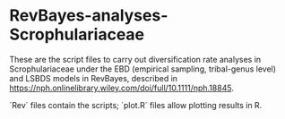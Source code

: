 # RevBayes-analyses-Scrophulariaceae
These are the script files to carry out diversification rate analyses in Scrophulariaceae under the EBD (empirical sampling, tribal-genus level) and LSBDS models in RevBayes, described in https://nph.onlinelibrary.wiley.com/doi/full/10.1111/nph.18845. 

´Rev´ files contain the scripts; ´plot.R´ files allow plotting results in R.
